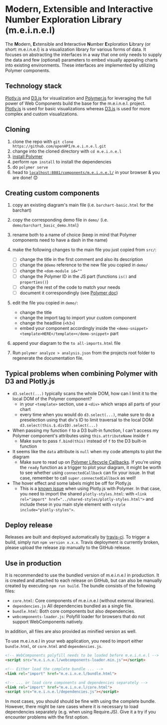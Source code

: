 # Modern, Extensible and Interactive Number Exploration Library (m.e.i.n.e.l)

The **M**odern, **E**xtensible and **I**nteractive **N**umber **E**xploration **L**ibrary (or short: m.e.i.n.e.l) is a visualization library for various forms of data. It focuses on abstracting the interfaces in a way that one only needs to supply the data and few (optional) parameters to embed visually appealing charts into existing environments. These interfaces are implemented by utilizing Polymer components.

## Technology stack

[Plotly.js](https://plot.ly/javascript/) and [D3.js](https://d3js.org/) for visualization and [Polymer.js](https://www.polymer-project.org/1.0/) for leveraging the full power of Web Components build the base for the m.e.i.n.e.l. project.<br>
[Plotly.js](https://plot.ly/javascript/) is used for basic visualizations whereas [D3.js](https://d3js.org/) is used for more complex and custom visualizations.

## Cloning

1. clone the repo with `git clone https://github.com/openHPI/m.e.i.n.e.l.git`
2. change into the cloned directory with `cd m.e.i.n.e.l`
3. [install Polymer](https://www.polymer-project.org/1.0/docs/tools/polymer-cli)
4. perform `npm install` to install the dependencies
5. do `polymer serve`
6. head to [`localhost:8081/components/m.e.i.n.e.l/`](http://localhost:8081/components/m.e.i.n.e.l/) in your browser & you are done! :blush:

## Creating custom components

1. copy an existing diagram's main file (i.e. `barchart-basic.html` for the barchart)
2. copy the corresponding demo file in `demo/` (i.e. `demo/barchart_basic_demo.html`)
3. rename both to a name of choice (keep in mind that Polymer components need to have a dash in the name)
4. make the following changes to the main file you just copied from `src/`:

   - [ ] change the title in the first comment and also its description
   - [ ] change the `@demo` reference to the new file you copied in `demo/`
   - [ ] change the `<dom-module id=""`
   - [ ] change the Polymer ID in the JS part (functions `is()` and  `properties()`)
   - [ ] change the rest of the code to match your needs
   - [ ] document it correspondingly (see [Polymer doc](https://www.polymer-project.org/2.0/docs/tools/documentation))
  
5. edit the file you copied in `demo/`:

   - change the title
   - change the import tag to import your custom component
   - change the headline (`<h3>`)
   - embed your component accordingly inside the `<demo-snippet><template>HERE</template></demo-snippet>` part

6. append your diagram to the `to all-imports.html` file

7. Run `polymer analyze > analysis.json` from the projects root folder to regenerate the documentation file.

## Typical problems when combining Polymer with D3 and Plotly.js
- `d3.select(...)` typically scans the whole DOM, how can I limit it to the local DOM of the Polymer component?
  - in your `<template>` section, use a `<div>` which wraps all parts of your chart
  - every time when you would do `d3.select(...)`, make sure to do a preselection using that div's ID to limit traversal to the local DOM: `d3.select(this.$.divID).select(...)`
- When passing my function `f` to a D3 built-in function, I can't access my Polymer component's attributes using `this.attributeName` inside `f`
  - Make sure to pass `f.bind(this)` instead of `f` to the D3 built-in function
- It seems like the `data` attribute is `null` when my code attempts to plot the diagram
  - Make sure to read up on [Polymer Lifecycle Callbacks](https://polymer-library.polymer-project.org/3.0/docs/devguide/custom-elements#element-lifecycle). If you're using the `ready` function as a trigger to plot your diagram, it might be worth to see whether using `connectedCallback` can fix your issue. In that case, remember to call `super.connectedCallback` as well!
- The hover effect and some labels might be off for Plotly.js
  - This is a [known issue](https://community.plot.ly/t/layout-breaks-in-polymer/6376) when using Plotly.js with Polymer. In that case, you need to import the shared `plotly-styles.html`: with `<link rel="import" href="../shared-styles/plotly-styles.html">` and include these in you main style element with `<style include="plotly-styles">`.

## Deploy release

Releases are built and deployed automatically by [travis-ci](https://travis-ci.com/openHPI/m.e.i.n.e.l/builds). To trigger a build, simply run `npm version x.x.x`. Travis deployment is currently broken, please upload the release zip manually to the GitHub release.

## Use in production

It is recommended to use the bundled version of m.e.i.n.e.l in production. It is created and attached to each release on GitHub, but can also be manually created by executing `npm run build`. The bundle consists of the following files:
- `core.html`: Core components of m.e.i.n.e.l (without external libraries).
- `dependencies.js` All dependencies bundled as a single file.
- `bundle.html`: Both core components but also dependencies.
- `webcomponents-loader.js`: Polyfill loader for browsers that do not support WebComponents natively.

In addition, all files are also provided as minified version as well.

To use m.e.i.n.e.l in your web application, you need to import either `bundle.html`, or `core.html` and `dependencies.js`.
```html
<!-- WebComponents polyfill needs to be loaded before m.e.i.n.e.l -->
<script src="m.e.i.n.e.l/webcomponents-loader.min.js"></script>

<!-- Either load the complete bundle ... -->
<link rel="import" href="m.e.i.n.e.l/bundle.html">

<!-- ... or load core components and dependencies separately -->
<link rel="import" href="m.e.i.n.e.l/core.html">
<script src="m.e.i.n.e.l/dependencies.js"></script>
```
In most cases, you should should be fine with using the complete bundle. However, there might be rare cases where it is necessary to load dependencies separately (e.g. when using Require.JS). Give it a try if you encounter problems with the first option.  
